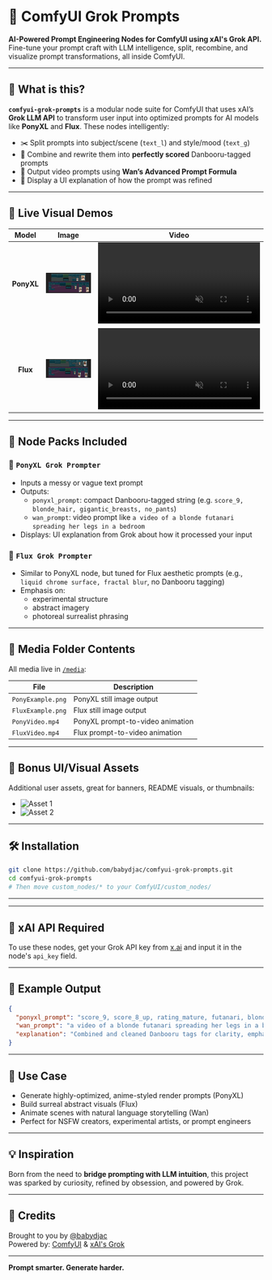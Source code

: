 # 🧠 ComfyUI Grok Prompts

**AI-Powered Prompt Engineering Nodes for ComfyUI using xAI's Grok API.**  
Fine-tune your prompt craft with LLM intelligence, split, recombine, and visualize prompt transformations, all inside ComfyUI.

---

## 🔧 What is this?

**`comfyui-grok-prompts`** is a modular node suite for ComfyUI that uses xAI’s **Grok LLM API** to transform user input into optimized prompts for AI models like **PonyXL** and **Flux**. These nodes intelligently:

- ✂️ Split prompts into subject/scene (`text_l`) and style/mood (`text_g`)
- 🔀 Combine and rewrite them into **perfectly scored** Danbooru-tagged prompts
- 🎥 Output video prompts using **Wan’s Advanced Prompt Formula**
- 💬 Display a UI explanation of how the prompt was refined

---

## 🌈 Live Visual Demos

| Model | Image | Video |
|:-----:|:-----:|:-----:|
| **PonyXL** | ![Pony](https://raw.githubusercontent.com/babydjac/comfyui-grok-prompts/main/media/PonyExample.png) | <video src="https://raw.githubusercontent.com/babydjac/comfyui-grok-prompts/main/media/PonyVideo.mp4" autoplay loop muted playsinline width="320"></video> |
| **Flux** | ![Flux](https://raw.githubusercontent.com/babydjac/comfyui-grok-prompts/main/media/FluxExample.png) | <video src="https://raw.githubusercontent.com/babydjac/comfyui-grok-prompts/main/media/FluxVideo.mp4" autoplay loop muted playsinline width="320"></video> |

---

## 🧩 Node Packs Included

### 🔹 `PonyXL Grok Prompter`

- Inputs a messy or vague text prompt
- Outputs:
  - `ponyxl_prompt`: compact Danbooru-tagged string (e.g. `score_9, blonde_hair, gigantic_breasts, no_pants`)
  - `wan_prompt`: video prompt like `a video of a blonde futanari spreading her legs in a bedroom`
- Displays: UI explanation from Grok about how it processed your input

### 🔸 `Flux Grok Prompter`

- Similar to PonyXL node, but tuned for Flux aesthetic prompts (e.g., `liquid chrome surface, fractal blur`, no Danbooru tagging)
- Emphasis on:
  - experimental structure
  - abstract imagery
  - photoreal surrealist phrasing

---

## 📂 Media Folder Contents

All media live in [`/media`](https://github.com/babydjac/comfyui-grok-prompts/tree/main/media):

| File | Description |
|------|-------------|
| `PonyExample.png` | PonyXL still image output |
| `FluxExample.png` | Flux still image output |
| `PonyVideo.mp4`   | PonyXL prompt-to-video animation |
| `FluxVideo.mp4`   | Flux prompt-to-video animation |

---

## 🎨 Bonus UI/Visual Assets

Additional user assets, great for banners, README visuals, or thumbnails:
- ![Asset 1](https://github.com/user-attachments/assets/b3e1b7de-aa27-4172-b1b8-eba61548e2d9)
- ![Asset 2](https://github.com/user-attachments/assets/acc0ca68-ad93-41f9-a1be-8d695d141b9d)

---

## 🛠 Installation

```bash
git clone https://github.com/babydjac/comfyui-grok-prompts.git
cd comfyui-grok-prompts
# Then move custom_nodes/* to your ComfyUI/custom_nodes/
```

---


---

## 🔐 xAI API Required

To use these nodes, get your Grok API key from [x.ai](https://x.ai/api) and input it in the node's `api_key` field.

---

## 💬 Example Output

```json
{
  "ponyxl_prompt": "score_9, score_8_up, rating_mature, futanari, blonde_hair, yellow_crop_top, gigantic_breasts, no_pants, no_panties, legs_spread, huge_penis, indoor_bedroom",
  "wan_prompt": "a video of a blonde futanari spreading her legs in a bedroom",
  "explanation": "Combined and cleaned Danbooru tags for clarity, emphasis, and aesthetic scoring. Generated concise video scene prompt from subject + motion."
}
```

---

## 🚀 Use Case

- Generate highly-optimized, anime-styled render prompts (PonyXL)
- Build surreal abstract visuals (Flux)
- Animate scenes with natural language storytelling (Wan)
- Perfect for NSFW creators, experimental artists, or prompt engineers

---

## 💡 Inspiration

Born from the need to **bridge prompting with LLM intuition**, this project was sparked by curiosity, refined by obsession, and powered by Grok.

---

## 🫡 Credits

Brought to you by [@babydjac](https://github.com/babydjac)  
Powered by: [ComfyUI](https://github.com/comfyanonymous/ComfyUI) & [xAI's Grok](https://x.ai/)

---

**Prompt smarter. Generate harder.**
